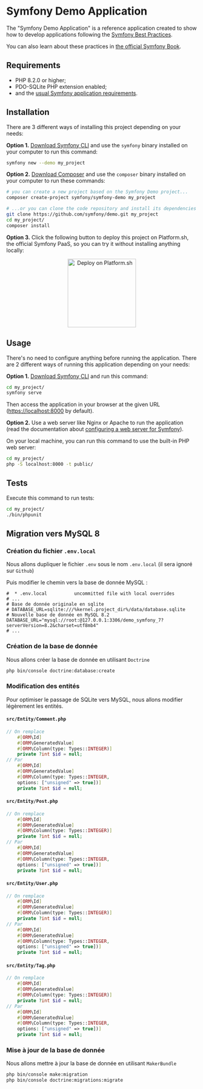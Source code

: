 Symfony Demo Application
========================

The "Symfony Demo Application" is a reference application created to show how
to develop applications following the [Symfony Best Practices][1].

You can also learn about these practices in [the official Symfony Book][5].

Requirements
------------

  * PHP 8.2.0 or higher;
  * PDO-SQLite PHP extension enabled;
  * and the [usual Symfony application requirements][2].

Installation
------------

There are 3 different ways of installing this project depending on your needs:

**Option 1.** [Download Symfony CLI][4] and use the `symfony` binary installed
on your computer to run this command:

```bash
symfony new --demo my_project
```

**Option 2.** [Download Composer][6] and use the `composer` binary installed
on your computer to run these commands:

```bash
# you can create a new project based on the Symfony Demo project...
composer create-project symfony/symfony-demo my_project

# ...or you can clone the code repository and install its dependencies
git clone https://github.com/symfony/demo.git my_project
cd my_project/
composer install
```

**Option 3.** Click the following button to deploy this project on Platform.sh,
the official Symfony PaaS, so you can try it without installing anything locally:

<p align="center">
<a href="https://console.platform.sh/projects/create-project?template=https://raw.githubusercontent.com/symfonycorp/platformsh-symfony-template-metadata/main/symfony-demo.template.yaml&utm_content=symfonycorp&utm_source=github&utm_medium=button&utm_campaign=deploy_on_platform"><img src="https://platform.sh/images/deploy/lg-blue.svg" alt="Deploy on Platform.sh" width="180px" /></a>
</p>

Usage
-----

There's no need to configure anything before running the application. There are
2 different ways of running this application depending on your needs:

**Option 1.** [Download Symfony CLI][4] and run this command:

```bash
cd my_project/
symfony serve
```

Then access the application in your browser at the given URL (<https://localhost:8000> by default).

**Option 2.** Use a web server like Nginx or Apache to run the application
(read the documentation about [configuring a web server for Symfony][3]).

On your local machine, you can run this command to use the built-in PHP web server:

```bash
cd my_project/
php -S localhost:8000 -t public/
```

Tests
-----

Execute this command to run tests:

```bash
cd my_project/
./bin/phpunit
```



## Migration vers MySQL 8

### Création du fichier `.env.local`

Nous allons dupliquer le fichier `.env` sous le nom `.env.local`
(il sera ignoré sur `Github`)

Puis modifier le chemin vers la base de donnée MySQL :

```dotenv
#  * .env.local          uncommitted file with local overrides
# ...
# Base de donnée originale en sqlite
# DATABASE_URL=sqlite:///%kernel.project_dir%/data/database.sqlite
# Nouvelle base de donnée en MySQL 8.2
DATABASE_URL="mysql://root:@127.0.0.1:3306/demo_symfony_7?serverVersion=8.2&charset=utf8mb4"
# ...
```

### Création de la base de donnée

Nous allons créer la base de donnée en utilisant `Doctrine`

```bash
php bin/console doctrine:database:create 
```

### Modification des entités

Pour optimiser le passage de SQLite vers MySQL, nous allons modifier légèrement les entités.

#### `src/Entity/Comment.php`

```php
// On remplace
    #[ORM\Id]
    #[ORM\GeneratedValue]
    #[ORM\Column(type: Types::INTEGER)]
    private ?int $id = null;
// Par
    #[ORM\Id]
    #[ORM\GeneratedValue]
    #[ORM\Column(type: Types::INTEGER, 
    options: ["unsigned" => true])]
    private ?int $id = null;
```

#### `src/Entity/Post.php`

```php
// On remplace
    #[ORM\Id]
    #[ORM\GeneratedValue]
    #[ORM\Column(type: Types::INTEGER)]
    private ?int $id = null;
// Par
    #[ORM\Id]
    #[ORM\GeneratedValue]
    #[ORM\Column(type: Types::INTEGER, 
    options: ["unsigned" => true])]
    private ?int $id = null;
```

#### `src/Entity/User.php`

```php
// On remplace
    #[ORM\Id]
    #[ORM\GeneratedValue]
    #[ORM\Column(type: Types::INTEGER)]
    private ?int $id = null;
// Par
    #[ORM\Id]
    #[ORM\GeneratedValue]
    #[ORM\Column(type: Types::INTEGER, 
    options: ["unsigned" => true])]
    private ?int $id = null;
```

#### `src/Entity/Tag.php`

```php
// On remplace
    #[ORM\Id]
    #[ORM\GeneratedValue]
    #[ORM\Column(type: Types::INTEGER)]
    private ?int $id = null;
// Par
    #[ORM\Id]
    #[ORM\GeneratedValue]
    #[ORM\Column(type: Types::INTEGER, 
    options: ["unsigned" => true])]
    private ?int $id = null;
```

### Mise à jour de la base de donnée

Nous allons mettre à jour la base de donnée en utilisant `MakerBundle`

```bash
php bin/console make:migration
php bin/console doctrine:migrations:migrate
```


[1]: https://symfony.com/doc/current/best_practices.html
[2]: https://symfony.com/doc/current/setup.html#technical-requirements
[3]: https://symfony.com/doc/current/setup/web_server_configuration.html
[4]: https://symfony.com/download
[5]: https://symfony.com/book
[6]: https://getcomposer.org/